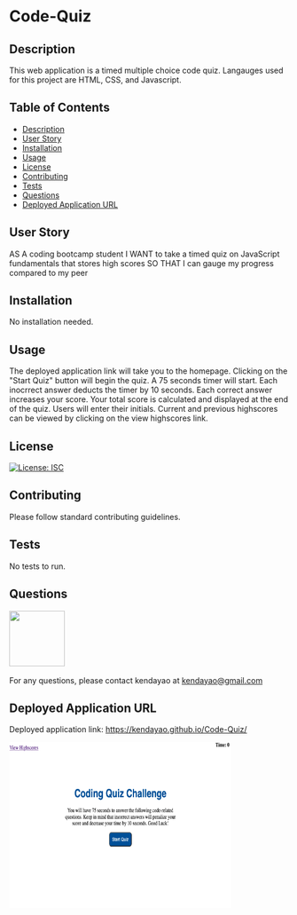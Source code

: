 # Code-Quiz

## Description

This web application is a timed multiple choice code quiz. Langauges used for this project are HTML, CSS, and Javascript. 

## Table of Contents

* [Description](#description)
* [User Story](#user-story)
* [Installation](#installation)
* [Usage](#usage)
* [License](#license)
* [Contributing](#contributing)
* [Tests](#tests)
* [Questions](#questions)
* [Deployed Application URL](#deployed-application-URL)



## User Story


AS A coding bootcamp student
I WANT to take a timed quiz on JavaScript fundamentals that stores high scores
SO THAT I can gauge my progress compared to my peer


## Installation


No installation needed. 


## Usage

The deployed application link will take you to the homepage. Clicking on the "Start Quiz" button will begin the quiz. A 75 seconds timer will start. Each inocrrect answer deducts the timer by 10 seconds. Each correct answer increases your score. Your total score is calculated and displayed at the end of the quiz. Users will enter their initials. Current and previous highscores can be viewed by clicking on the view highscores link.


## License


[![License: ISC](https://img.shields.io/badge/License-ISC-blue.svg)](https://opensource.org/licenses/ISC)


## Contributing


Please follow standard contributing guidelines.


## Tests


No tests to run.


## Questions

<img src="https://avatars3.githubusercontent.com/u/62568395?v=4" width="100" height="100">

For any questions, please contact kendayao at kendayao@gmail.com

## Deployed Application URL

Deployed application link: https://kendayao.github.io/Code-Quiz/

<img src="images/codequiz.png" width="400" height="300">
